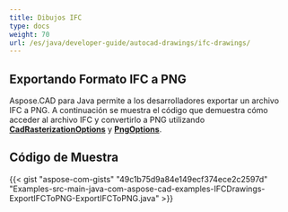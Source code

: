 ```yaml
---
title: Dibujos IFC
type: docs
weight: 70
url: /es/java/developer-guide/autocad-drawings/ifc-drawings/
---
```


## **Exportando Formato IFC a PNG**

Aspose.CAD para Java permite a los desarrolladores exportar un archivo IFC a PNG. A continuación se muestra el código que demuestra cómo acceder al archivo IFC y convertirlo a PNG utilizando [**CadRasterizationOptions**](https://reference.aspose.com/cad/java/com.aspose.cad.imageoptions/CadRasterizationOptions) y [**PngOptions**](https://reference.aspose.com/cad/java/com.aspose.cad.imageoptions/PngOptions).

## Código de Muestra

{{< gist "aspose-com-gists" "49c1b75d9a84e149ecf374ece2c2597d" "Examples-src-main-java-com-aspose-cad-examples-IFCDrawings-ExportIFCToPNG-ExportIFCToPNG.java" >}}
